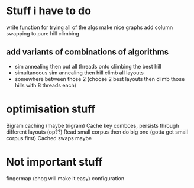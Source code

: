# Stuff i have to do  
write function for trying all of the algs 
make nice graphs
add column swapping to pure hill climbing
## add variants of combinations of algorithms 
- sim annealing then put all threads onto climbing the best hill
- simultaneous sim annealing then hill climb all layouts
- somewhere between those 2 (choose 2 best layouts then climb those hills with 8 threads each)

# optimisation stuff
Bigram caching (maybe trigram)
    Cache key comboes, persists through different layouts (op??)
Read small corpus then do big one (gotta get small corpus first)
Cached swaps maybe

# Not important stuff
fingermap (chog will make it easy)
configuration
